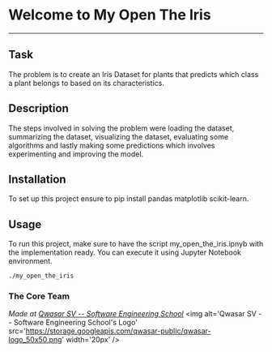 # Welcome to My Open The Iris
***

## Task
The problem is to create an Iris Dataset for plants that predicts which class a plant belongs to based on its characteristics.

## Description
The steps involved in solving the problem were loading the dataset, summarizing the dataset, visualizing the dataset, evaluating some algorithms and lastly making some predictions which involves experimenting and improving the model. 


## Installation
To set up this project ensure to pip install pandas matplotlib scikit-learn.

## Usage
To run this project, make sure to have the script my_open_the_iris.ipnyb with the implementation ready. You can execute it using Jupyter Notebook environment. 
```
./my_open_the_iris
```

### The Core Team


<span><i>Made at <a href='https://qwasar.io'>Qwasar SV -- Software Engineering School</a></i></span>
<span><img alt='Qwasar SV -- Software Engineering School's Logo' src='https://storage.googleapis.com/qwasar-public/qwasar-logo_50x50.png' width='20px' /></span>
